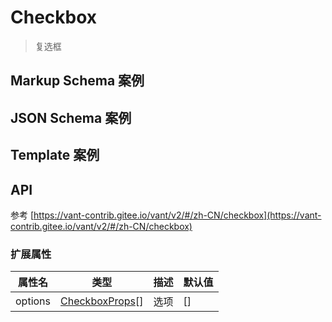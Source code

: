 # Checkbox

> 复选框

## Markup Schema 案例

<dumi-previewer demoPath="guide/checkbox/markup-schema" />

## JSON Schema 案例

<dumi-previewer demoPath="guide/checkbox/json-schema" />

## Template 案例

<dumi-previewer demoPath="guide/checkbox/template" />

## API

参考 [https://vant-contrib.gitee.io/vant/v2/#/zh-CN/checkbox](https://vant-contrib.gitee.io/vant/v2/#/zh-CN/checkbox)

### 扩展属性

| 属性名  | 类型                                                                                       | 描述 | 默认值 |
| ------- | ------------------------------------------------------------------------------------------ | ---- | ------ |
| options | [CheckboxProps](https://element.eleme.io/#/zh-CN/component/checkbox#checkbox-attributes)[] | 选项 | []     |
